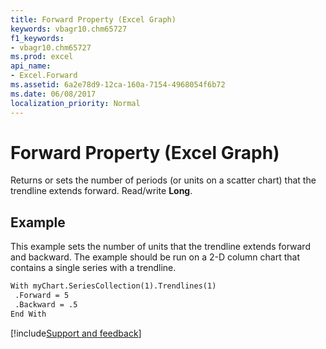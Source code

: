 ```yaml
---
title: Forward Property (Excel Graph)
keywords: vbagr10.chm65727
f1_keywords:
- vbagr10.chm65727
ms.prod: excel
api_name:
- Excel.Forward
ms.assetid: 6a2e78d9-12ca-160a-7154-4968054f6b72
ms.date: 06/08/2017
localization_priority: Normal
---
```



# Forward Property (Excel Graph)

Returns or sets the number of periods (or units on a scatter chart) that the trendline extends forward. Read/write  **Long**.


## Example

This example sets the number of units that the trendline extends forward and backward. The example should be run on a 2-D column chart that contains a single series with a trendline.


```vb
With myChart.SeriesCollection(1).Trendlines(1) 
 .Forward = 5 
 .Backward = .5 
End With
```

[!include[Support and feedback](~/includes/feedback-boilerplate.md)]
